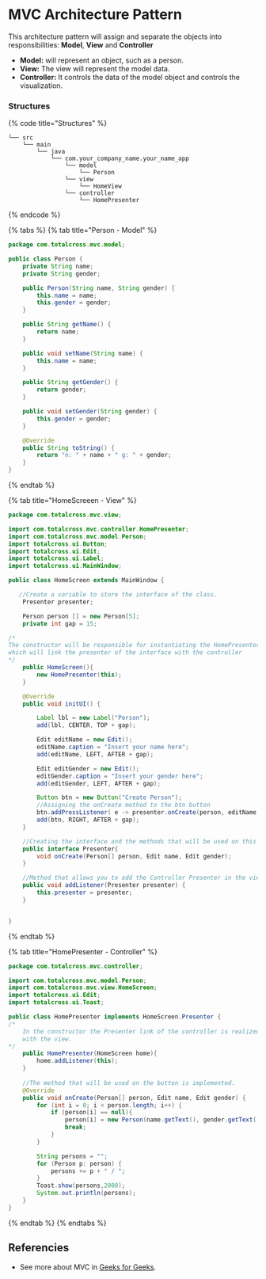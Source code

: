 # MVC Architecture Pattern

This architecture pattern will assign and separate the objects into responsibilities: **Model**, **View** and **Controller**

* **Model:** will represent an object, such as a person.
* **View:** The view will represent the model data.
* **Controller:** It controls the data of the model object and controls the visualization.

### Structures

{% code title="Structures" %}
```text
└── src
    └── main
        └── java
            └── com.your_company_name.your_name_app
                └── model
                    └── Person
                └── view
                    └── HomeView
                └── controller
                    └── HomePresenter
```
{% endcode %}

{% tabs %}
{% tab title="Person - Model" %}
```java
package com.totalcross.mvc.model;

public class Person {
    private String name;
    private String gender;

    public Person(String name, String gender) {
        this.name = name;
        this.gender = gender;
    }

    public String getName() {
        return name;
    }

    public void setName(String name) {
        this.name = name;
    }

    public String getGender() {
        return gender;
    }

    public void setGender(String gender) {
        this.gender = gender;
    }

    @Override
    public String toString() {
        return "n: " + name + " g: " + gender;
    }
}

```
{% endtab %}

{% tab title="HomeScreeen - View" %}
```java
package com.totalcross.mvc.view;

import com.totalcross.mvc.controller.HomePresenter;
import com.totalcross.mvc.model.Person;
import totalcross.ui.Button;
import totalcross.ui.Edit;
import totalcross.ui.Label;
import totalcross.ui.MainWindow;

public class HomeScreen extends MainWindow {

   //Create a variable to store the interface of the class.
    Presenter presenter;

    Person person [] = new Person[5];
    private int gap = 15;

/*
The constructor will be responsible for instantiating the HomePresenter class 
which will link the presenter of the interface with the controller
*/
    public HomeScreen(){
        new HomePresenter(this);
    }

    @Override
    public void initUI() {

        Label lbl = new Label("Person");
        add(lbl, CENTER, TOP + gap);

        Edit editName = new Edit();
        editName.caption = "Insert your name here";
        add(editName, LEFT, AFTER + gap);

        Edit editGender = new Edit();
        editGender.caption = "Insert your gender here";
        add(editGender, LEFT, AFTER + gap);

        Button btn = new Button("Create Person");
        //Assigning the onCreate method to the btn button
        btn.addPressListener( e -> presenter.onCreate(person, editName, editGender));
        add(btn, RIGHT, AFTER + gap);
    }

    //Creating the interface and the methods that will be used on this screen
    public interface Presenter{
        void onCreate(Person[] person, Edit name, Edit gender);
    }

    //Method that allows you to add the Controller Presenter in the view
    public void addListener(Presenter presenter) {
        this.presenter = presenter;
    }


}


```
{% endtab %}

{% tab title="HomePresenter  - Controller" %}
```java
package com.totalcross.mvc.controller;

import com.totalcross.mvc.model.Person;
import com.totalcross.mvc.view.HomeScreen;
import totalcross.ui.Edit;
import totalcross.ui.Toast;

public class HomePresenter implements HomeScreen.Presenter {
/*
    In the constructor the Presenter link of the controller is realized 
    with the view.
*/
    public HomePresenter(HomeScreen home){
        home.addListener(this);
    }
    
    //The method that will be used on the button is implemented.
    @Override
    public void onCreate(Person[] person, Edit name, Edit gender) {
        for (int i = 0; i < person.length; i++) {
            if (person[i] == null){
                person[i] = new Person(name.getText(), gender.getText());
                break;
            }
        }

        String persons = "";
        for (Person p: person) {
            persons += p + " / ";
        }
        Toast.show(persons,2000);
        System.out.println(persons);
    }
}

```
{% endtab %}
{% endtabs %}





## Referencies

* See more about MVC in [Geeks for Geeks](https://www.geeksforgeeks.org/mvc-design-pattern/). 

